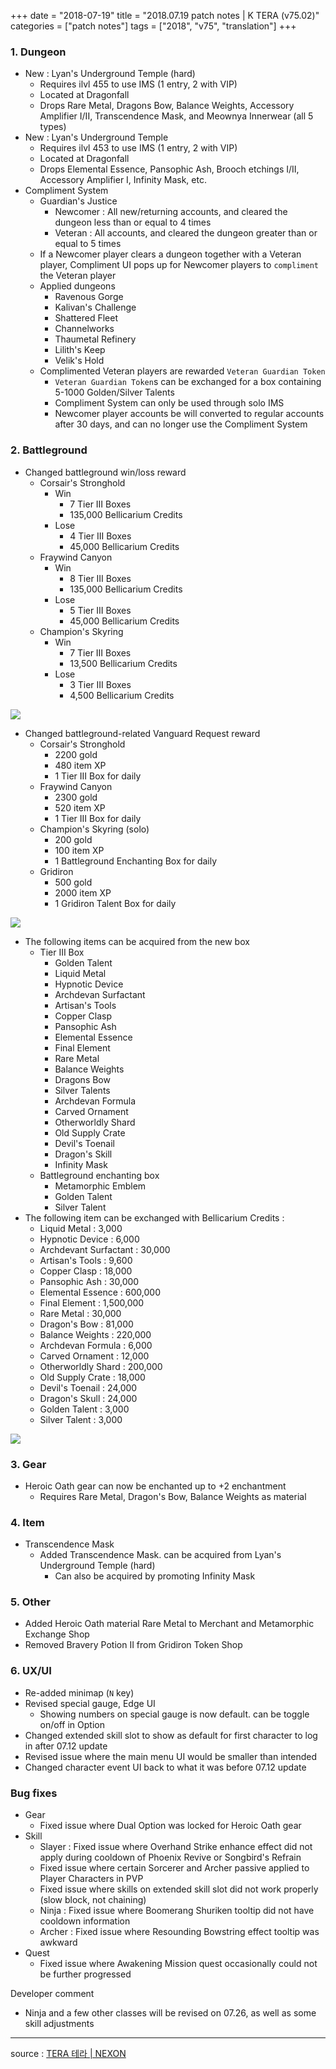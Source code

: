 +++
date = "2018-07-19"
title = "2018.07.19 patch notes | K TERA (v75.02)"
categories = ["patch notes"]
tags = ["2018", "v75", "translation"]
+++

### 1. Dungeon
- New : Lyan's Underground Temple (hard)
  - Requires ilvl 455 to use IMS (1 entry, 2 with VIP)
  - Located at Dragonfall
  - Drops Rare Metal, Dragons Bow, Balance Weights, Accessory Amplifier I/II, Transcendence Mask, and Meownya Innerwear (all 5 types)
- New : Lyan's Underground Temple
  - Requires ilvl 453 to use IMS (1 entry, 2 with VIP)
  - Located at Dragonfall
  - Drops Elemental Essence, Pansophic Ash, Brooch etchings I/II, Accessory Amplifier I, Infinity Mask, etc.
- Compliment System
  - Guardian's Justice
    - Newcomer : All new/returning accounts, and cleared the dungeon less than or equal to 4 times
    - Veteran : All accounts, and cleared the dungeon greater than or equal to 5 times
  - If a Newcomer player clears a dungeon together with a Veteran player, Compliment UI pops up for Newcomer players to `compliment` the Veteran player
  - Applied dungeons
    - Ravenous Gorge
    - Kalivan's Challenge
    - Shattered Fleet
    - Channelworks
    - Thaumetal Refinery
    - Lilith's Keep
    - Velik's Hold
  - Complimented Veteran players are rewarded `Veteran Guardian Token`
    - `Veteran Guardian Token`s can be exchanged for a box containing 5-1000 Golden/Silver Talents
    - Compliment System can only be used through solo IMS
    - Newcomer player accounts be will converted to regular accounts after 30 days, and can no longer use the Compliment System

### 2. Battleground
- Changed battleground win/loss reward
  - Corsair's Stronghold
    - Win
      - 7 Tier III Boxes
      - 135,000 Bellicarium Credits
    - Lose
      - 4 Tier III Boxes
      - 45,000 Bellicarium Credits
  - Fraywind Canyon
    - Win
      - 8 Tier III Boxes
      - 135,000 Bellicarium Credits
    - Lose
      - 5 Tier III Boxes
      - 45,000 Bellicarium Credits
  - Champion's Skyring
    - Win
      - 7 Tier III Boxes
      - 13,500 Bellicarium Credits
    - Lose
      - 3 Tier III Boxes
      - 4,500 Bellicarium Credits

![](https://seraphinush-gaming.github.io/mysterium/images/patch-notes/v75-02_1.png)

- Changed battleground-related Vanguard Request reward
  - Corsair's Stronghold
    - 2200 gold
    - 480 item XP
    - 1 Tier III Box for daily
  - Fraywind Canyon
    - 2300 gold
    - 520 item XP
    - 1 Tier III Box for daily
  - Champion's Skyring (solo)
    - 200 gold
    - 100 item XP
    - 1 Battleground Enchanting Box for daily
  - Gridiron
    - 500 gold
    - 2000 item XP
    - 1 Gridiron Talent Box for daily

![](https://seraphinush-gaming.github.io/mysterium/images/patch-notes/v75-02_2.png)

  - The following items can be acquired from the new box
    - Tier III Box
      - Golden Talent
      - Liquid Metal
      - Hypnotic Device
      - Archdevan Surfactant
      - Artisan's Tools
      - Copper Clasp
      - Pansophic Ash
      - Elemental Essence
      - Final Element
      - Rare Metal
      - Balance Weights
      - Dragons Bow
      - Silver Talents
      - Archdevan Formula
      - Carved Ornament
      - Otherworldly Shard
      - Old Supply Crate
      - Devil's Toenail
      - Dragon's Skill
      - Infinity Mask
    - Battleground enchanting box
      - Metamorphic Emblem
      - Golden Talent
      - Silver Talent
  - The following item can be exchanged with Bellicarium Credits :
    - Liquid Metal : 3,000
    - Hypnotic Device : 6,000
    - Archdevant Surfactant : 30,000
    - Artisan's Tools : 9,600
    - Copper Clasp : 18,000
    - Pansophic Ash : 30,000
    - Elemental Essence : 600,000
    - Final Element : 1,500,000
    - Rare Metal : 30,000
    - Dragon's Bow : 81,000
    - Balance Weights : 220,000
    - Archdevan Formula : 6,000
    - Carved Ornament : 12,000
    - Otherworldly Shard : 200,000
    - Old Supply Crate : 18,000
    - Devil's Toenail : 24,000
    - Dragon's Skull : 24,000
    - Golden Talent : 3,000
    - Silver Talent : 3,000

![](https://seraphinush-gaming.github.io/mysterium/images/patch-notes/v75-02_3.png)

### 3. Gear
- Heroic Oath gear can now be enchanted up to +2 enchantment
  - Requires Rare Metal, Dragon's Bow, Balance Weights as material

### 4. Item
- Transcendence Mask
  - Added Transcendence Mask. can be acquired from Lyan's Underground Temple (hard)
    - Can also be acquired by promoting Infinity Mask

### 5. Other
- Added Heroic Oath material Rare Metal to Merchant and Metamorphic Exchange Shop
- Removed Bravery Potion II from Gridiron Token Shop

### 6. UX/UI
- Re-added minimap (`N` key)
- Revised special gauge, Edge UI
  - Showing numbers on special gauge is now default. can be toggle on/off in Option
- Changed extended skill slot to show as default for first character to log in after 07.12 update
- Revised issue where the main menu UI would be smaller than intended
- Changed character event UI back to what it was before 07.12 update

### Bug fixes
- Gear
  - Fixed issue where Dual Option was locked for Heroic Oath gear
- Skill
  - Slayer : Fixed issue where Overhand Strike enhance effect did not apply during cooldown of Phoenix Revive or Songbird's Refrain
  - Fixed issue where certain Sorcerer and Archer passive applied to Player Characters in PVP
  - Fixed issue where skills on extended skill slot did not work properly (slow block, not chaining)
  - Ninja : Fixed issue where Boomerang Shuriken tooltip did not have cooldown information
  - Archer : Fixed issue where Resounding Bowstring effect tooltip was awkward
- Quest
  - Fixed issue where Awakening Mission quest occasionally could not be further progressed

Developer comment
- Ninja and a few other classes will be revised on 07.26, as well as some skill adjustments

----

source : [TERA 테라 | NEXON](http://tera.nexon.com/news/update/view.aspx?n4articlesn=348)
